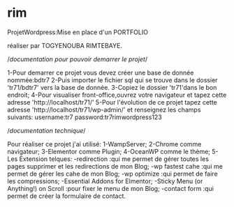 # rim
ProjetWordpress:Mise en place d'un PORTFOLIO

réaliser par TOGYENOUBA RIMTEBAYE.

/*documentation pour pouvoir demarrer le projet*/

1-Pour demarrer ce projet vous devez créer une base de donnée nommée:bdtr7
2-Puis importer le fichier sql qui se trouve dans le dossier 'tr71/bdtr7' vers la base de donnée.
3-Copiez le dossier 'tr71'dans le bon endroit;
4-Pour visualiser front-office,ouvrez votre navigateur et tapez cette adresse 'http://localhost/tr71/'
5-Pour l'évolution de ce projet tapez cette adresse 'http://localhost/tr71/wp-admin/' et renseignez les champs suivants:
       username:tr7
       password:tr7rimwordpress123



/*documentation technique*/

Pour réaliser ce projet j'ai utilisé:
 1-WampServer;
 2-Chrome comme navigateur;
 3-Elementor comme Plugin;
 4-OceanWP comme le thème;
 5-Les Extension telques:
   -redirection :qui me permet de gérer toutes les pages supprimer et les redirections de mon Blog;
   -wp fastest cahe :qui me permet de gérer les cahe de mon Blog;
   -wp optimize :qui permet de faire les compressions;
   -Essential Addons for Elmentor;
   -Sticky Menu (or Anything!) on Scroll :pour fixer le menu de mon Blog;
   -contact form :qui permet de créer la formulaire de contact.